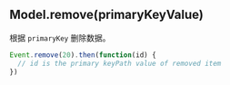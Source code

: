 ## Model.remove(primaryKeyValue)

根据 `primaryKey` 删除数据。

```javascript
Event.remove(20).then(function(id) {
  // id is the primary keyPath value of removed item
})
```
